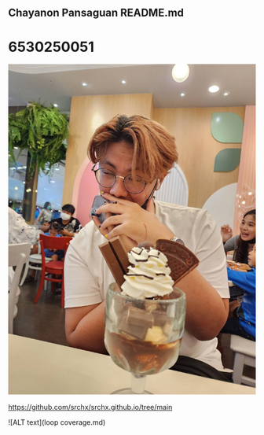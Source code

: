 ## Chayanon Pansaguan README.md
# 6530250051 

![Alt text](IMG_1580.jpeg)

https://github.com/srchx/srchx.github.io/tree/main

![ALT text](loop coverage.md)
